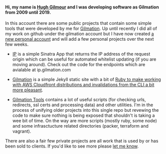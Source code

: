 #### Hi, my name is [Hugh Gilmour](https://github.com/shugster13) and I was developing software as Gilmation from 2009 until 2019.

In this account there are some public projects that contain some simple tools that were developed by me for [Gilmation](https://gilmation.com).  Up until recently I did all of my work on github under the gilmation account but I have now created [a new personal account](https://github.com/shugster13) and will add a few personal projects over the next few weeks.

* [IP](https://github.com/gilmation/ip) is a simple Sinatra App that returns the IP address of the request origin which can be useful for automated whitelist updating (if you are moving around). Check out the code for the endpoints which are avialable at ip.gilmation.com

* [Gilmation](https://github.com/gilmation/gilmation-static) is a simple Jekyll static site with a bit of [Ruby to make working with AWS Cloudfront distributions and invalidations from the CLI a bit more pleasant](https://github.com/gilmation/gilmation-static/blob/main/cloudfront.rb).

* [Gilmation Tools](https://github.com/gilmation/gilmation-tools) contains a lot of useful scripts (for checking urls, redirects, ssl certs and processing data) and other utilities.  I'm in the process of unifying older projects into this single repo but revewing the code to make sure nothing is being exposed that shouldn't is taking a wee bit of time. On the way are more scripts (mostly ruby, some node) and some infrasctucture related directories (packer, terraform and vagrant).

There are also a fair few private projects are all work that is used by or has been sold to clients. If you'd like to see more please [let me know](https://gilmation.com/contact).
